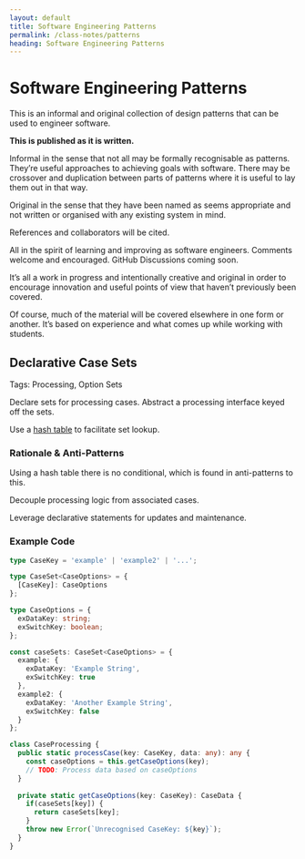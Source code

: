 ```yaml
---
layout: default
title: Software Engineering Patterns
permalink: /class-notes/patterns
heading: Software Engineering Patterns
---
```


# Software Engineering Patterns

This is an informal and original collection of design patterns that can be used to engineer software.

**This is published as it is written.**

Informal in the sense that not all may be formally recognisable as patterns. They’re useful approaches to achieving goals with software. There may be crossover and duplication between parts of patterns where it is useful to lay them out in that way.

Original in the sense that they have been named as seems appropriate and not written or organised with any existing system in mind.

References and collaborators will be cited.

All in the spirit of learning and improving as software engineers. Comments welcome and encouraged. GitHub Discussions coming soon.

It’s all a work in progress and intentionally creative and original in order to encourage innovation and useful points of view that haven’t previously been covered.

Of course, much of the material will be covered elsewhere in one form or another. It’s based on experience and what comes up while working with students.

## Declarative Case Sets

Tags: Processing, Option Sets

Declare sets for processing cases. Abstract a processing interface keyed off the sets.

Use a [hash table](https://en.m.wikipedia.org/wiki/Hash_table) to facilitate set lookup.

### Rationale & Anti-Patterns

Using a hash table there is no conditional, which is found in anti-patterns to this.

Decouple processing logic from associated cases.

Leverage declarative statements for updates and maintenance.

### Example Code

```typescript
type CaseKey = 'example' | 'example2' | '...';

type CaseSet<CaseOptions> = {
  [CaseKey]: CaseOptions
};

type CaseOptions = {
  exDataKey: string;
  exSwitchKey: boolean;
};

const caseSets: CaseSet<CaseOptions> = {
  example: {
    exDataKey: 'Example String',
    exSwitchKey: true
  },
  example2: {
    exDataKey: 'Another Example String',
    exSwitchKey: false
  }
};

class CaseProcessing {
  public static processCase(key: CaseKey, data: any): any {
    const caseOptions = this.getCaseOptions(key);
    // TODO: Process data based on caseOptions
  }
  
  private static getCaseOptions(key: CaseKey): CaseData {
    if(caseSets[key]) {
      return caseSets[key];
    }
    throw new Error(`Unrecognised CaseKey: ${key}`);
  }
} 
```

